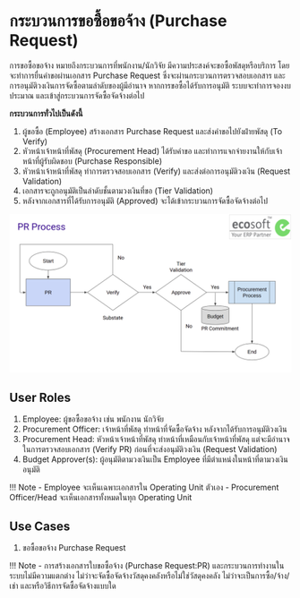 # กระบวนการขอซื้อขอจ้าง (Purchase Request)

การขอซื้อขอจ้าง หมายถึงกระบวนการที่พนักงาน/นักวิจัย มีความประสงค์จะขอซื้อพัสดุหรือบริการ
โดยจะทำการยื่นคำขอผ่านเอกสาร Purchase Request ซึ่งจะผ่านกระบวนการตรวจสอบเอกสาร
และการอนุมัติวงเงินการจัดซื้อตามลำดับของผู้มีอำนาจ หากการขอซื้อได้รับการอนุมัติ
ระบบจะทำการจองงบประมาณ และเข้าสู่กระบวนการจัดซื้อจัดจ้างต่อไป

**กระบวนการทั่วไปเป็นดังนี้**

1. ผู้ขอซื้อ (Employee) สร้างเอกสาร Purchase Request และส่งคำขอไปยังฝ่ายพัสดุ (To Verify)
2. หัวหน้าเจ้าหน้าที่พัสดุ (Procurement Head) ได้รับคำขอ และทำการแจกจ่ายงานให้กับเจ้าหน้าที่ผู้รับผิดชอบ (Purchase Responsible)
3. หัวหน้าเจ้าหน้าที่พัสดุ ทำการตรวจสอบเอกสาร (Verify) และส่งต่อการอนุมัติวงเงิน (Request Validation)
4. เอกสารจะถูกอนุมัติเป็นลำดับชั้นตามวงเงินที่ขอ (Tier Validation)
5. หลังจากเอกสารที่ได้รับการอนุมัติ (Approved) จะได้เข้ากระบวนการจัดซื้อจัดจ้างต่อไป

![](img/pr_overview.png)

## User Roles

1. Employee: ผู้ขอซื้อขอจ้าง เช่น พนักงาน นักวิจัย
2. Procurement Officer: เจ้าหน้าที่พัสดุ ทำหน้าที่จัดซื้อจัดจ้าง หลังจากได้รับการอนุมัติวงเงิน
2. Procurement Head: หัวหน้าเจ้าหน้าที่พัสดุ ทำหน้าที่เหมือนกับเจ้าหน้าที่พัสดุ แต่จะมีอำนาจในการตรวจสอบเอกสาร (Verify PR) ก่อนที่จะส่งอนุมัติวงเงิน (Request Validation)
3. Budget Approver(s): ผู้อนุมัติตามวงเงินเป็น Employee ที่มีตำแหน่งในหน้าที่ตามวงเงินอนุมัติ

!!! Note
      - Employee จะเห็นเฉพาะเอกสารใน Operating Unit ตัวเอง
      - Procurement Officer/Head จะเห็นเอกสารทั้งหมดในทุก Operating Unit

## Use Cases

 1. ขอซื้อขอจ้าง Purchase Request

!!! Note
      - การสร้างเอกสารใบขอซื้อจ้าง (Purchase Request:PR) และกระบวนการทำงานในระบบไม่มีความแตกต่าง ไม่ว่าจะจัดซื้อจัดจ้างวัสดุคงคลังหรือไม่ใช่วัสดุคงคลัง ไม่ว่าจะเป็นการซื้อ/จ้าง/เช่า และหรือวิธีการจัดซื้อจัดจ้างแบบใด
